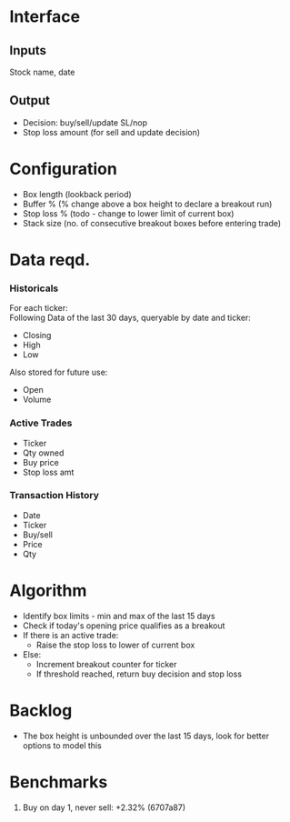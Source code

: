 # Interface

## Inputs

Stock name, date

## Output

- Decision: buy/sell/update SL/nop
- Stop loss amount (for sell and update decision)


# Configuration

- Box length (lookback period)
- Buffer % (% change above a box height to declare a breakout run)
- Stop loss % (todo - change to lower limit of current box)
- Stack size (no. of consecutive breakout boxes before entering trade)

# Data reqd.

### Historicals

For each ticker:  
Following Data of the last 30 days, queryable by date and ticker:
- Closing
- High
- Low

Also stored for future use:
- Open
- Volume

### Active Trades

- Ticker
- Qty owned
- Buy price
- Stop loss amt

### Transaction History

- Date
- Ticker
- Buy/sell
- Price
- Qty

# Algorithm

- Identify box limits - min and max of the last 15 days
- Check if today's opening price qualifies as a breakout
- If there is an active trade:
  - Raise the stop loss to lower of current box
- Else:
  - Increment breakout counter for ticker
  - If threshold reached, return buy decision and stop loss

# Backlog
- The box height is unbounded over the last 15 days, look for better options to model this

# Benchmarks

1. Buy on day 1, never sell: +2.32% (6707a87)